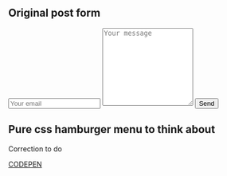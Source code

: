 
## Original post form

<form method="POST" action="http://formspree.io/keitamori@gmail.com" class="contact-form">
  <input type="email" name="email" placeholder="Your email" class="contact-email" required>
  <textarea name="message" class="contact-message" placeholder="Your message" rows="10" required></textarea>
  <button class="contact-submit" type="submit">Send</button>
</form>

## Pure css hamburger menu to think about

Correction to do

[CODEPEN](https://codepen.io/FilipVitas/pen/KVXvLP)
